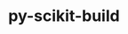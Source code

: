 ---
title: "py-scikit-build"
layout: cache
categories: [package, develop]
meta: {"compilers": ["gcc@11.4.0"], "num_specs": 13, "num_specs_by_stack": {"e4s": 13, "root": 13}, "oss": ["ubuntu22.04"], "platforms": ["linux"], "stacks": ["e4s", "root"], "targets": ["x86_64_v3"], "versions": ["0.17.6", "0.18.1"]}
spec_details: [{"compiler": "gcc@11.4.0", "hash": "cbfg7kh7x34x23hw67pzd4s7on62ckd4", "os": "ubuntu22.04", "platform": "linux", "size": "-", "stacks": ["e4s", "root"], "target": "x86_64_v3", "variants": ["build_system=python_pip"], "versions": ["0.18.1"]}, {"compiler": "gcc@11.4.0", "hash": "e52omnz2bxftzrhaiplblrtci2uka3sv", "os": "ubuntu22.04", "platform": "linux", "size": "-", "stacks": ["e4s", "root"], "target": "x86_64_v3", "variants": ["build_system=python_pip"], "versions": ["0.18.1"]}, {"compiler": "gcc@11.4.0", "hash": "eg4ce3xvzcqcqjl5r3x4iojiuhymawu5", "os": "ubuntu22.04", "platform": "linux", "size": "-", "stacks": ["e4s", "root"], "target": "x86_64_v3", "variants": ["build_system=python_pip"], "versions": ["0.18.1"]}, {"compiler": "gcc@11.4.0", "hash": "gfoaolrsfmj72jojtwxrmwmqtnkish3p", "os": "ubuntu22.04", "platform": "linux", "size": "-", "stacks": ["e4s", "root"], "target": "x86_64_v3", "variants": ["build_system=python_pip"], "versions": ["0.17.6"]}, {"compiler": "gcc@11.4.0", "hash": "gfqcbh3ypeubpqaix2gcvxutberlzqtj", "os": "ubuntu22.04", "platform": "linux", "size": "-", "stacks": ["e4s", "root"], "target": "x86_64_v3", "variants": ["build_system=python_pip"], "versions": ["0.17.6"]}, {"compiler": "gcc@11.4.0", "hash": "hskm5js24ki7ebfamijsdshdbctk6qlj", "os": "ubuntu22.04", "platform": "linux", "size": "-", "stacks": ["e4s", "root"], "target": "x86_64_v3", "variants": ["build_system=python_pip"], "versions": ["0.18.1"]}, {"compiler": "gcc@11.4.0", "hash": "ly2zlbp7xyzvxkrfrk67haeilbvzuzsz", "os": "ubuntu22.04", "platform": "linux", "size": "-", "stacks": ["e4s", "root"], "target": "x86_64_v3", "variants": ["build_system=python_pip"], "versions": ["0.18.1"]}, {"compiler": "gcc@11.4.0", "hash": "ns5sedoyzro43ohlddz7cw3lset4ra2l", "os": "ubuntu22.04", "platform": "linux", "size": "-", "stacks": ["e4s", "root"], "target": "x86_64_v3", "variants": ["build_system=python_pip"], "versions": ["0.18.1"]}, {"compiler": "gcc@11.4.0", "hash": "osdkd7hm3q76r4ismiykgufgfm3zabml", "os": "ubuntu22.04", "platform": "linux", "size": "-", "stacks": ["e4s", "root"], "target": "x86_64_v3", "variants": ["build_system=python_pip"], "versions": ["0.18.1"]}, {"compiler": "gcc@11.4.0", "hash": "qcjmt6se5tcwa37x4ibrfxzqfqpq6ve5", "os": "ubuntu22.04", "platform": "linux", "size": "-", "stacks": ["e4s", "root"], "target": "x86_64_v3", "variants": ["build_system=python_pip"], "versions": ["0.18.1"]}, {"compiler": "gcc@11.4.0", "hash": "t2nhuaf6ex6p7jvsnn22nj4m5jawdd2h", "os": "ubuntu22.04", "platform": "linux", "size": "-", "stacks": ["e4s", "root"], "target": "x86_64_v3", "variants": ["build_system=python_pip"], "versions": ["0.18.1"]}, {"compiler": "gcc@11.4.0", "hash": "tahi6e5lz6d7j445u5hes3jgarq2jqxy", "os": "ubuntu22.04", "platform": "linux", "size": "-", "stacks": ["e4s", "root"], "target": "x86_64_v3", "variants": ["build_system=python_pip"], "versions": ["0.18.1"]}, {"compiler": "gcc@11.4.0", "hash": "xirqg7va3g24adtiaaydwh4axftdxsch", "os": "ubuntu22.04", "platform": "linux", "size": "-", "stacks": ["e4s", "root"], "target": "x86_64_v3", "variants": ["build_system=python_pip"], "versions": ["0.17.6"]}]
---